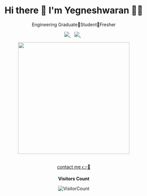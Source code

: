 
<h1 align='center'>
  Hi there 👋 I'm Yegneshwaran 👨‍💻
</h1>

<p align='center'>
  Engineering Graduate🔹Student🔹Fresher
</p>



<p align='center'>
  
  <a href="https://www.linkedin.com/in/yegneshwaran-babu-29a4ba255/">
    <img src="https://img.shields.io/badge/linkedin-%230077B5.svg?&style=for-the-badge&logo=linkedin&logoColor=white" />
  </a>&nbsp;&nbsp;
  <a href="https://www.instagram.com/mr_black_heart_253/?igshid=OGQ5ZDc2ODk2ZA%3D%3D">
    <img src="https://img.shields.io/badge/instagram-%23E4405F.svg?&style=for-the-badge&logo=instagram&logoColor=white" />        
  </a>&nbsp;&nbsp;
  
</p>

<p align='center'>
  <a href="#"><img src="https://github-readme-stats.vercel.app/api?username=yegnesh-github&show_icons=true&count_private=true&theme=dark" width="350"></a>
</p>

<p align='center'>
  <br>
  <a href='mailto:yegneshwaran2002@gmail.com'>contact me 👉📩</a>
      
</p>
<div align='center'>
  
**Visitors Count**
  
![VisitorCount](https://profile-counter.glitch.me/{yegnesh-github}/count.svg)</div>
